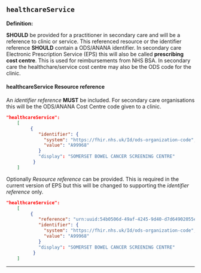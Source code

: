 ## `healthcareService`

<b>Definition:</b>

**SHOULD** be provided for a practitioner in secondary care and will be a reference to clinic or service. This referenced resource or the identifier reference **SHOULD** contain a ODS/ANANA identifier. In secondary care Electronic Prescription Service (EPS) this will also be called **prescribing cost centre**. This is used for reimbursements from NHS BSA. In secondary care the healthchare/service cost centre may also be the ODS code for the clinic.

#### healthcareService Resource reference

An *identifier reference* **MUST** be included. For secondary care organisations this will be the ODS/ANANA Cost Centre code given to a clinic.

```json
"healthcareService":  
    [
         {
            "identifier": {
              "system": "https://fhir.nhs.uk/Id/ods-organization-code",
              "value": "A99968"
            }
            "display": "SOMERSET BOWEL CANCER SCREENING CENTRE"
          }
    ]
```

Optionally *Resource reference* can be provided. This is required in the current version of EPS but this will be changed to supporting the *identifier reference* only.

```json
"healthcareService":  
    [
         {
            "reference": "urn:uuid:54b0506d-49af-4245-9d40-d7d64902055e",
            "identifier": {
              "system": "https://fhir.nhs.uk/Id/ods-organization-code",
              "value": "A99968"
            }
            "display": "SOMERSET BOWEL CANCER SCREENING CENTRE"
          }
    ]
```

---


